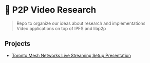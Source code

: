 # 🎥 P2P Video Research

> Repo to organize our ideas about research and implementations Video applications on top of IPFS and libp2p

## Projects

- [Toronto Mesh Networks Live Streaming Setup Presentation](https://ipfs.infura.io/ipfs/QmWsKvBvXUKaHcHzrUS91XV4k3YjQFdywQ7bY9BZVX4ghk/)
